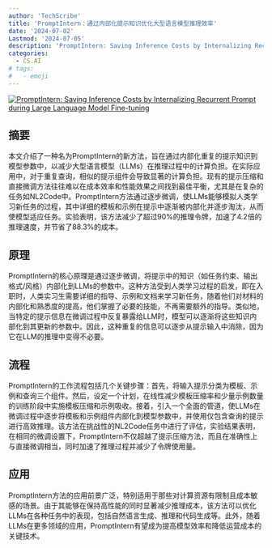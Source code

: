 ```yaml
---
author: 'TechScribe'
title: 'PromptIntern：通过内部化提示知识优化大型语言模型推理效率'
date: '2024-07-02'
Lastmod: '2024-07-05'
description: 'PromptIntern: Saving Inference Costs by Internalizing Recurrent Prompt during Large Language Model Fine-tuning'
categories:
  - CS.AI
# tags:
#   - emoji
---
```


[![PromptIntern: Saving Inference Costs by Internalizing Recurrent Prompt during Large Language Model Fine-tuning](https://arxiv-research-1301205113.cos.ap-guangzhou.myqcloud.com/images/2407.02211v1.pdf_0.jpg)](https://arxiv.org/abs/2407.02211v1)

## 摘要

本文介绍了一种名为PromptIntern的新方法，旨在通过内部化重复的提示知识到模型参数中，以减少大型语言模型（LLMs）在推理过程中的计算负担。在实际应用中，对于重复查询，相似的提示组件会导致显著的计算负担。现有的提示压缩和直接微调方法往往难以在成本效率和性能效果之间找到最佳平衡，尤其是在复杂的任务如NL2Code中。PromptIntern方法通过逐步微调，使LLMs能够模拟人类学习新任务的过程，其中详细的模板和示例在提示中逐渐被内部化并逐步淘汰，从而使模型适应任务。实验表明，该方法减少了超过90%的推理令牌，加速了4.2倍的推理速度，并节省了88.3%的成本。<!--more-->

## 原理

PromptIntern的核心原理是通过逐步微调，将提示中的知识（如任务约束、输出格式/风格）内部化到LLMs的参数中。这种方法受到人类学习过程的启发，即在入职时，人类实习生需要详细的指导、示例和文档来学习新任务，随着他们对材料的内部化和熟悉度的提高，他们掌握了必要的技能，不再需要额外的指导。类似地，当特定的提示信息在微调过程中反复暴露给LLM时，模型可以逐渐将这些知识内部化到其更新的参数中。因此，这种重复的信息可以逐步从提示输入中消除，因为它在LLM的推理中变得不必要。

## 流程

PromptIntern的工作流程包括几个关键步骤：首先，将输入提示分类为模板、示例和查询三个组件。然后，设定一个计划，在线性减少模板压缩率和少量示例数量的训练阶段中实施模板压缩和示例吸收。接着，引入一个全面的管道，使LLMs在微调过程中逐步将模板和示例组件内部化到模型参数中，并使用仅包含查询的提示进行高效推理。该方法在挑战性的NL2Code任务中进行了评估，实验结果表明，在相同的微调设置下，PromptIntern不仅超越了提示压缩方法，而且在准确性上与直接微调相当，同时加速了推理过程并减少了令牌使用量。

## 应用

PromptIntern方法的应用前景广泛，特别适用于那些对计算资源有限制且成本敏感的场景。由于其能够在保持高性能的同时显著减少推理成本，该方法可以优化LLMs在各种任务中的表现，包括自然语言生成、推理和代码生成等。此外，随着LLMs在更多领域的应用，PromptIntern有望成为提高模型效率和降低运营成本的关键技术。